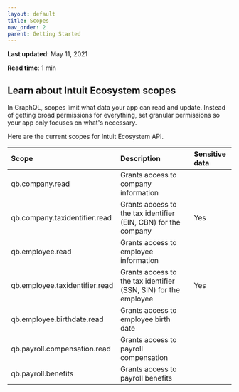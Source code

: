 ```yaml
---
layout: default
title: Scopes
nav_order: 2
parent: Getting Started
---
```


**Last updated**: May 11, 2021

**Read time**: 1 min

## Learn about Intuit Ecosystem scopes

In GraphQL, scopes limit what data your app can read and update. Instead of getting broad permissions for everything, set granular permissions so your app only focuses on what's necessary.

Here are the current scopes for Intuit Ecosystem API. 

| **Scope**                                     | **Description**                      | **Sensitive data**       |
|:----------------------------------------------|:-------------------------------------|:-------------------------|
| qb.company.read                               | Grants access to company information | |
| qb.company.taxidentifier.read                 | Grants access to the tax identifier (EIN, CBN) for the company | Yes |
| qb.employee.read                              | Grants access to employee information | |
| qb.employee.taxidentifier.read                | Grants access to the tax identifier (SSN, SIN) for the employee | Yes |
| qb.employee.birthdate.read                    | Grants access to employee birth date | |
| qb.payroll.compensation.read                  | Grants access to payroll compensation | |
| qb.payroll.benefits                           | Grants access to payroll benefits | |
